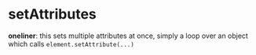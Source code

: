 # setAttributes

**oneliner**: this sets multiple attributes at once, simply a loop over an object which calls `element.setAttribute(...)`
